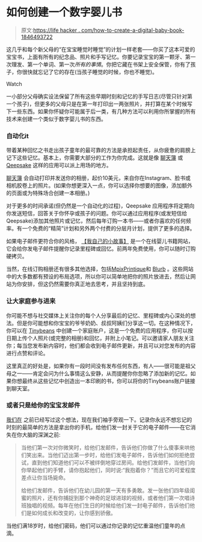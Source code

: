 # 如何创建一个数字婴儿书

> 原文:[https://life hacker . com/how-to-create-a-digital-baby-book-1846493722](https://lifehacker.com/how-to-create-a-digital-baby-book-1846493722)

这几乎和每个新父母的“在宝宝睡觉时睡觉”的计划一样老套——你买了这本可爱的宝宝书，上面有所有的纪念品、照片和手写记忆。你要记录宝宝的第一颗牙、第一次理发、第一个单词、第一次*所有的事情*。你把它藏在书架上安全保管，你有了孩子，你很快就忘记了它的存在(当孩子睡觉的时候，你也不睡觉)。

Watch

一小部分父母确实设法保留了所有这些早期时刻和记忆的手写日志(尽管只针对第一个孩子)，但更多的父母只是在第一年打印出一两张照片，并打算在某个时候写下一些东西。如果你怀疑你可能属于后一类，有几种方法可以利用你所掌握的所有技术来创建一个类似于数字婴儿书的东西。

### 自动化it

带着某种回忆之书走出孩子童年的最可靠的方法是承担起责任，从你疲惫的肩膀上记下这些记忆。基本上，你需要大部分的工作为你完成。这就是像 [聊天簿](https://chatbooks.com/) 或 [Qeepsake](https://www.qeepsake.co/) 这样的应用可以派上用场的地方。

[聊天簿](https://chatbooks.com/) 会自动打印并发送你的相册，起价10美元，来自你在Instagram、脸书或相机胶卷上的照片。(如果你想更深入一点，你可以选择你想要的图像，添加额外的页面或为特殊场合创建一本相册。)

对于更多的时间承诺(但仍然是一个自动化的过程)，Qeepsake 应用程序将定期向你发送短信，回答关于你怀孕或孩子的问题。你可以通过应用程序(或发短信给Qeepsake)添加其他照片或记忆，然后每年订购一本书——或者你喜欢的任何频率。有一个免费的“精简”计划和另外两个付费的分层月计划，提供了更多的选择。

如果电子邮件更符合你的风格， [【我自己的小故事】](http://www.myownlittlestory.com/) 是一个在线婴儿书籍网站，它会给你发电子邮件提醒你记录里程碑或回忆。前两年免费使用，你可以随时订购硬拷贝。

当然，在线订购相册还有很多其他选择，包括[Mpix](https://www.mpix.com/)[Printique](https://www.printique.com/)和 [Blurb](https://www.blurb.ca/) 。这些网站中的大多数都有预设的布局选项，所以你可以简单地把你的照片放进去，然后让网站为你安排，但这仍然需要你真正地去思考，并且坚持到底。

### 让大家庭参与进来

你可能不想与社交媒体上关注你的每个人分享最后的记忆、里程碑或内心深处的想法。但是你可能想和你宝宝的爷爷奶奶、叔叔阿姨们分享这一切。在这种情况下，你可以在 [Tinybeans](https://tinybeans.com/) 中创建一个家庭账户，这是一个免费的应用程序，你可以按日期上传个人照片(或完整的相册)和回忆，并附上小笔记。可以邀请家人朋友关注你；每当您发布新内容时，他们都会收到电子邮件更新，并且可以对您发布的内容进行点赞和评论。

这里真正的好处是，如果你有一段时间没有发布任何东西，有人——很可能是祖父母之一——肯定会问为什么事情这么安静，从而提醒你你忽略了添加新的记忆。如果你想最终从这些记忆中创造出一本印刷的书，你可以将你的Tinybeans账户链接到聊天室。

### 或者只是给你的宝宝发邮件

[我们在](https://offspring.lifehacker.com/send-emails-to-your-baby-1830388320) 之前已经写过这个想法，现在我们袖手旁观一下。记录你永远不想忘记的时刻的最简单的方法是拿出你的手机，给他们发一封关于它的电子邮件——在它消失在你大脑的深渊之前:

> 当他们第一次对你微笑时，给他们发邮件，告诉他们你做了什么傻事来哄他们笑出来。当他们迈出第一步时，给他们发电子邮件，告诉他们如何拒绝尝试，直到他们知道他们可以不被绊倒地穿过房间。给他们发邮件，当他们向你举起他们的手臂，请你抱起他们，同时说:“我抱着你？”而且它的可爱程度差点让你当场毙命。
> 
> 给他们发邮件，告诉他们在幼儿园的第一天有多勇敢。发一张他们四年级闺蜜的照片，还有你捕捉到那个神奇的足球进球的视频，或者他们第一次唱诗班独唱的视频。每年在他们生日的时候给他们发一封电子邮件，告诉他们他们是如何成长和改变的，让你感到骄傲。

当他们满18岁时，给他们密码，他们可以通过你记录的记忆重温他们童年的点滴。